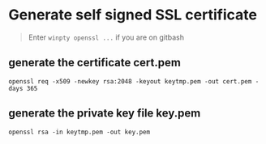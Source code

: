 # Generate self signed SSL certificate

> Enter `winpty openssl ...` if you are on gitbash

## generate the certificate cert.pem
```
openssl req -x509 -newkey rsa:2048 -keyout keytmp.pem -out cert.pem -days 365
```

## generate the private key file key.pem
```
openssl rsa -in keytmp.pem -out key.pem
```

